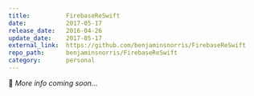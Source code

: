 ```yaml
---
title:          FirebaseReSwift
date:           2017-05-17
release_date:   2016-04-26
update_date:    2017-05-17
external_link:  https://github.com/benjaminsnorris/FirebaseReSwift
repo_path:      benjaminsnorris/FirebaseReSwift
category:       personal
---
```


🚧 _More info coming soon…_
